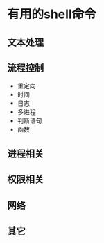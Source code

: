 # 有用的shell命令

## 文本处理


## 流程控制

- 重定向
- 时间
- 日志
- 多进程
- 判断语句
- 函数

## 进程相关


## 权限相关


## 网络


## 其它

